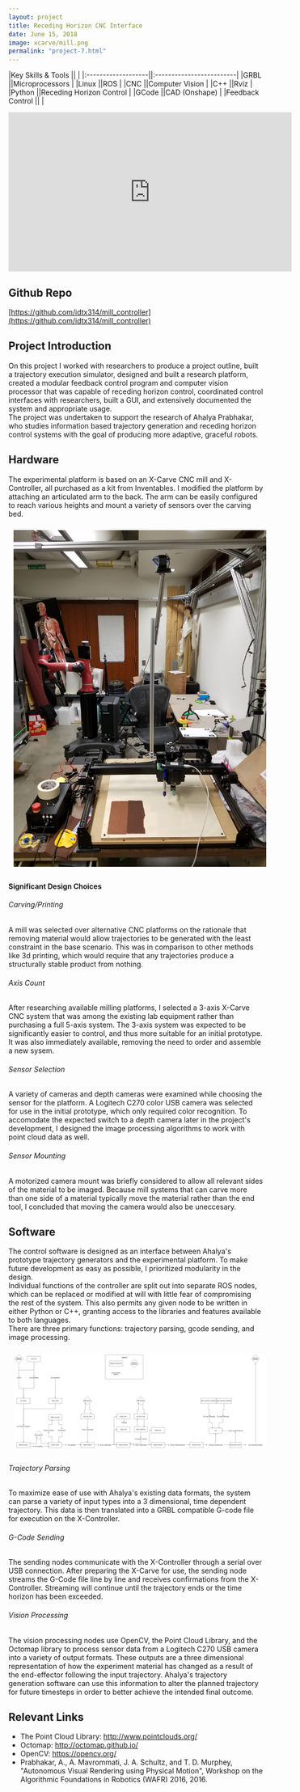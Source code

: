 ```yaml
---
layout: project
title: Receding Horizon CNC Interface
date: June 15, 2018
image: xcarve/mill.png
permalink: "project-7.html"
---
```


|Key Skills & Tools  ||                          |
|:-------------------||:-------------------------|
|GRBL                ||Microprocessors           |
|Linux               ||ROS                       |
|CNC                 ||Computer Vision           |
|C++                 ||Rviz                      |
|Python              ||Receding Horizon Control  |
|GCode               ||CAD (Onshape)             |
|Feedback Control    ||                          |


<iframe width="560" height="315" src="https://www.youtube.com/embed/ua0gecTH6jU" frameborder="0" style="display: block; margin-left: auto; margin-right: auto;" allow="accelerometer; autoplay; encrypted-media; gyroscope; picture-in-picture" allowfullscreen></iframe>


## Github Repo
[https://github.com/idtx314/mill_controller](https://github.com/idtx314/mill_controller)


## Project Introduction
On this project I worked with researchers to produce a project outline, built a trajectory execution simulator, designed and built a research platform, created a modular feedback control program and computer vision processor that was capable of receding horizon control, coordinated control interfaces with researchers, built a GUI, and extensively documented the system and appropriate usage.  
The project was undertaken to support the research of Ahalya Prabhakar, who studies information based trajectory generation and receding horizon control systems with the goal of producing more adaptive, graceful robots.  


## Hardware
The experimental platform is based on an X-Carve CNC mill and X-Controller, all purchased as a kit from Inventables. I modified the platform by attaching an articulated arm to the back. The arm can be easily configured to reach various heights and mount a variety of sensors over the carving bed.

<a href="https://imgur.com/a/Qnw8pum">
    <img src="./public/images/xcarve/platform_1.jpg" alt="X-Carve" width="500" style="display: block; margin-left: auto; margin-right: auto; padding: 10px;border: 0;"/>
</a>

#### Significant Design Choices
###### Carving/Printing
A mill was selected over alternative CNC platforms on the rationale that removing material would allow trajectories to be generated with the least constraint in the base scenario. This was in comparison to other methods like 3d printing, which would require that any trajectories produce a structurally stable product from nothing.
###### Axis Count
After researching available milling platforms, I selected a 3-axis X-Carve CNC system that was among the existing lab equipment rather than purchasing a full 5-axis system. The 3-axis system was expected to be significantly easier to control, and thus more suitable for an initial prototype. It was also immediately available, removing the need to order and assemble a new sysem.
###### Sensor Selection
A variety of cameras and depth cameras were examined while choosing the sensor for the platform. A Logitech C270 color USB camera was selected for use in the initial prototype, which only required color recognition. To accomodate the expected switch to a depth camera later in the project's development, I designed the image processing algorithms to work with point cloud data as well.
###### Sensor Mounting
A motorized camera mount was briefly considered to allow all relevant sides of the material to be imaged. Because mill systems that can carve more than one side of a material typically move the material rather than the end tool, I concluded that moving the camera would also be uneccesary.



## Software
The control software is designed as an interface between Ahalya's prototype trajectory generators and the experimental platform. To make future development as easy as possible, I prioritized modularity in the design.  
Individual functions of the controller are split out into separate ROS nodes, which can be replaced or modified at will with little fear of compromising the rest of the system. This also permits any given node to be written in either Python or C++, granting access to the libraries and features available to both languages.  
There are three primary functions: trajectory parsing, gcode sending, and image processing.

<a href="https://imgur.com/a/f9RgvEO" >
    <img src="./public/images/flowchart_project.png" alt="Full Chart" width="500" style="display: block; margin-left: auto; margin-right: auto; padding: 10px;"/>
</a>

###### Trajectory Parsing
To maximize ease of use with Ahalya's existing data formats, the system can parse a variety of input types into a 3 dimensional, time dependent trajectory. This data is then translated into a GRBL compatible G-code file for execution on the X-Controller.
###### G-Code Sending
The sending nodes communicate with the X-Controller through a serial over USB connection. After preparing the X-Carve for use, the sending node streams the G-Code file line by line and receives confirmations from the X-Controller. Streaming will continue until the trajectory ends or the time horizon has been exceeded.
###### Vision Processing
The vision processing nodes use OpenCV, the Point Cloud Library, and the Octomap library to process sensor data from a Logitech C270 USB camera into a variety of output formats. These outputs are a three dimensional representation of how the experiment material has changed as a result of the end-effector following the input trajectory. Ahalya's trajectory generation software can use this information to alter the planned trajectory for future timesteps in order to better achieve the intended final outcome.



## Relevant Links
* The Point Cloud Library: http://www.pointclouds.org/
* Octomap: http://octomap.github.io/
* OpenCV: https://opencv.org/
* Prabhakar, A., A. Mavrommati, J. A. Schultz, and T. D. Murphey, "Autonomous Visual Rendering using Physical Motion", Workshop on the Algorithmic Foundations in Robotics (WAFR) 2016, 2016.
